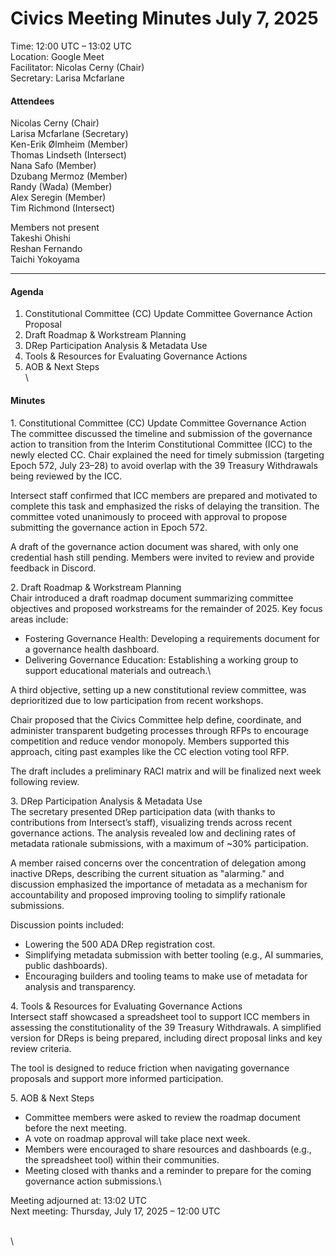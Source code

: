 # Civics Meeting Minutes July 7, 2025

Time: 12:00 UTC – 13:02 UTC\
Location: Google Meet\
Facilitator: Nicolas Cerny (Chair)\
Secretary: Larisa Mcfarlane

#### Attendees

Nicolas Cerny (Chair)\
Larisa Mcfarlane (Secretary)\
Ken-Erik Ølmheim (Member)\
Thomas Lindseth (Intersect)\
Nana Safo (Member)\
Dzubang Mermoz (Member)\
Randy (Wada) (Member)\
Alex Seregin (Member)\
Tim Richmond (Intersect)

Members not present\
Takeshi Ohishi\
Reshan Fernando\
Taichi Yokoyama

***

#### Agenda

1. Constitutional Committee (CC) Update Committee Governance Action Proposal
2. Draft Roadmap & Workstream Planning
3. DRep Participation Analysis & Metadata Use
4. Tools & Resources for Evaluating Governance Actions
5. AOB & Next Steps\
   \


#### Minutes

1\. Constitutional Committee (CC) Update Committee Governance Action\
The committee discussed the timeline and submission of the governance action to transition from the Interim Constitutional Committee (ICC) to the newly elected CC. Chair explained the need for timely submission (targeting Epoch 572, July 23–28) to avoid overlap with the 39 Treasury Withdrawals being reviewed by the ICC.

Intersect staff confirmed that ICC members are prepared and motivated to complete this task and emphasized the risks of delaying the transition. The committee voted unanimously to proceed with approval to propose submitting the governance action in Epoch 572.

A draft of the governance action document was shared, with only one credential hash still pending. Members were invited to review and provide feedback in Discord.

2\. Draft Roadmap & Workstream Planning\
Chair introduced a draft roadmap document summarizing committee objectives and proposed workstreams for the remainder of 2025. Key focus areas include:

* Fostering Governance Health: Developing a requirements document for a governance health dashboard.
* Delivering Governance Education: Establishing a working group to support educational materials and outreach.\


A third objective, setting up a new constitutional review committee, was deprioritized due to low participation from recent workshops.

Chair proposed that the Civics Committee help define, coordinate, and administer transparent budgeting processes through RFPs to encourage competition and reduce vendor monopoly. Members supported this approach, citing past examples like the CC election voting tool RFP.

The draft includes a preliminary RACI matrix and will be finalized next week following review.

3\. DRep Participation Analysis & Metadata Use\
The secretary presented DRep participation data (with thanks to contributions from Intersect’s staff), visualizing trends across recent governance actions. The analysis revealed low and declining rates of metadata rationale submissions, with a maximum of \~30% participation.

A member raised concerns over the concentration of delegation among inactive DReps, describing the current situation as "alarming."  and discussion emphasized the importance of metadata as a mechanism for accountability and proposed improving tooling to simplify rationale submissions.

Discussion points included:

* Lowering the 500 ADA DRep registration cost.
* Simplifying metadata submission with better tooling (e.g., AI summaries, public dashboards).
* Encouraging builders and tooling teams to make use of metadata for analysis and transparency.

4\. Tools & Resources for Evaluating Governance Actions\
Intersect staff showcased a spreadsheet tool  to support ICC members in assessing the constitutionality of the 39 Treasury Withdrawals. A simplified version for DReps is being prepared, including direct proposal links and key review criteria.

The tool is designed to reduce friction when navigating governance proposals and support more informed participation.

5\. AOB & Next Steps

* Committee members were asked to review the roadmap document before the next meeting.
* A vote on roadmap approval will take place next week.
* Members were encouraged to share resources and dashboards (e.g., the spreadsheet tool) within their communities.
* Meeting closed with thanks and a reminder to prepare for the coming governance action submissions.\


Meeting adjourned at: 13:02 UTC\
Next meeting: Thursday, July 17, 2025 – 12:00 UTC

\
\
